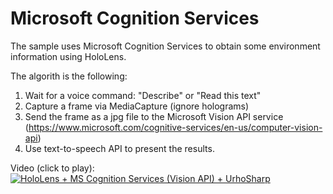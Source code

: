 # Microsoft Cognition Services

The sample uses Microsoft Cognition Services to obtain some environment information using HoloLens.

The algorith is the following:
1. Wait for a voice command: "Describe" or "Read this text"
2. Capture a frame via MediaCapture (ignore holograms)
3. Send the frame as a jpg file to the Microsoft Vision API service (https://www.microsoft.com/cognitive-services/en-us/computer-vision-api)
4. Use text-to-speech API to present the results.

Video (click to play):
[![HoloLens + MS Cognition Services (Vision API) + UrhoSharp ](http://img.youtube.com/vi/Kq1NkrURTAo/0.jpg)](http://www.youtube.com/watch?v=Kq1NkrURTAo "HoloLens + MS Cognition Services (Vision API) + UrhoSharp ")
